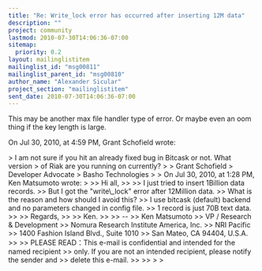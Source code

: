 ```yaml
---
title: "Re: Write_lock error has occurred after inserting 12M data"
description: ""
project: community
lastmod: 2010-07-30T14:06:36-07:00
sitemap:
  priority: 0.2
layout: mailinglistitem
mailinglist_id: "msg00811"
mailinglist_parent_id: "msg00810"
author_name: "Alexander Sicular"
project_section: "mailinglistitem"
sent_date: 2010-07-30T14:06:36-07:00
---
```



This may be another max file handler type of error. Or maybe even an oom thing 
if the key length is large.


On Jul 30, 2010, at 4:59 PM, Grant Schofield wrote:

&gt; I am not sure if you hit an already fixed bug in Bitcask or not. What version 
&gt; of Riak are you running on currently?
&gt; 
&gt; Grant Schofield
&gt; Developer Advocate
&gt; Basho Technologies
&gt; 
&gt; On Jul 30, 2010, at 1:28 PM, Ken Matsumoto wrote:
&gt; 
&gt;&gt; Hi all,
&gt;&gt; 
&gt;&gt; I just tried to insert 1Billion data records.
&gt;&gt; But I got the "write\\_lock" error after 12Million data.
&gt;&gt; What is the reason and how should I avoid this?
&gt;&gt; I use bitcask (default) backend and no parameters changed in config file.
&gt;&gt; 1 record is just 70B text data.
&gt;&gt; 
&gt;&gt; Regards,
&gt;&gt; 
&gt;&gt; Ken.
&gt;&gt; 
&gt;&gt; -- 
&gt;&gt; Ken Matsumoto
&gt;&gt; VP / Research & Development
&gt;&gt; Nomura Research Institute America, Inc.
&gt;&gt; NRI Pacific
&gt;&gt; 1400 Fashion Island Blvd., Suite 1010
&gt;&gt; San Mateo, CA 94404, U.S.A.
&gt;&gt; 
&gt;&gt; PLEASE READ：This e-mail is confidential and intended for the named recipient 
&gt;&gt; only. If you are not an intended recipient, please notify the sender and 
&gt;&gt; delete this e-mail.
&gt;&gt; 
&gt;&gt; 
&gt; 
&gt; 
